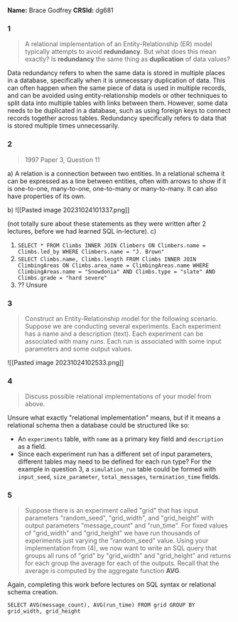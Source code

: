 **Name:** Brace Godfrey
**CRSId:** dg681
### 1
> A relational implementation of an Entity-Relationship (ER) model typically attempts to avoid **redundancy**. But what does this mean exactly? Is **redundancy** the same thing as **duplication** of data values?

Data redundancy refers to when the same data is stored in multiple places in a database, specifically when it is unnecessary duplication of data. This can often happen when the same piece of data is used in multiple records, and can be avoided using entity-relationship models or other techniques to split data into multiple tables with links between them.
However, some data needs to be duplicated in a database, such as using foreign keys to connect records together across tables. Redundancy specifically refers to data that is stored multiple times unnecessarily.
### 2
> 1997 Paper 3, Question 11

a) 
A relation is a connection between two entities. In a relational schema it can be expressed as a line between entities, often with arrows to show if it is one-to-one, many-to-one, one-to-many or many-to-many. It can also have properties of its own.

b)
![[Pasted image 20231024101337.png]]

(not totally sure about these statements as they were written after 2 lectures, before we had learned SQL in-lecture).
c)
1. `SELECT * FROM Climbs INNER JOIN Climbers ON Climbers.name = Climbs.led_by WHERE Climbers.name = "J. Brown"`
2. `SELECT Climbs.name, Climbs.length FROM Climbs INNER JOIN ClimbingAreas ON Climbs.area_name = ClimbingAreas.name WHERE ClimbingAreas.name = "Snowdonia" AND Climbs.type = "slate" AND Climbs.grade = "hard severe"`
3. ?? Unsure
### 3
> Construct an Entity-Relationship model for the following scenario. Suppose we are conducting several experiments. Each experiment has a name and a description (text). Each experiment can be associated with many _runs_. Each run is associated with some input parameters and some output values.

![[Pasted image 20231024102533.png]]
### 4
> Discuss possible relational implementations of your model from above.

Unsure what exactly "relational implementation" means, but if it means a relational schema then a database could be structured like so:
- An `experiments` table, with `name` as a primary key field and `description` as a field.
- Since each experiment run has a different set of input parameters, different tables may need to be defined for each run type? For the example in question 3, a `simulation_run` table could be formed with `input_seed`, `size_parameter`, `total_messages`, `termination_time` fields.
### 5
> Suppose there is an experiment called "grid" that has input parameters "random_seed", "grid_width", and "grid_height" with output parameters "message_count" and "run_time". For fixed values of "grid_width" and "grid_height" we have run thousands of experiments just varying the "random_seed" value. Using your implementation from (4), we now want to write an SQL query that groups all runs of "grid" by "grid_width" and "grid_height" and returns for each group the average for each of the outputs. Recall that the average is computed by the aggregate function **AVG**.

Again, completing this work before lectures on SQL syntax or relational schema creation.

`SELECT AVG(message_count), AVG(run_time) FROM grid GROUP BY grid_width, grid_height`

